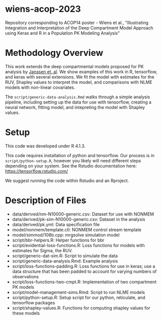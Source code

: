 # wiens-acop-2023
Repository corresponding to ACOP14 poster - Wiens et al., "Illustrating Integration and Interpretation of the Deep Compartment Model Approach using Keras and R in a Population PK Modeling Analysis"

# Methodology Overview

This work extends the deep compartmental models proposed for PK analysis by [Janssen et. al](https://ascpt.onlinelibrary.wiley.com/doi/10.1002/psp4.12808). We show examples of this work in R, tensorflow, and keras with several extensions. 
We fit the model with estimates for the RUV, Shapley values to interpret the model, and comparisons with NLME models with non-linear covariates. 

The `script/generic-data-analysis.Rmd` walks through a simple analysis pipeline, including setting up the data for use with tensorflow, creating a neural network, fitting model, and intepreting the model with Shapley values. 

# Setup

This code was developed under R 4.1.3. 

This code requires installation of python and tensorflow. Our process is in `script/python-setup.R`, however you likely will need different steps depending on your system. See the Rstudio documentation here: https://tensorflow.rstudio.com/

We suggest running the code within Rstudio and an Rproject. 

# Description of Files

- data/derived/nm-N10000-generic.csv: Dataset for use with NONMEM
- data/derived/pk-sim-N10000-generic.csv: Dataset in the analysis
- data/derived/pk.yml: Data specification file
- model/nonmem/template.ctl: NONMEM control stream template
- model/simmod/108b.cpp: mrgsolve simulation model
- script/bbr-helpers.R: Helper functions for bbr
- script/evidential-loss-functions.R: Loss functions for models with estimates for Sigma, the RUV.
- script/generic-dat-sim.R: Script to simulate the data
- script/generic-data-analysis.Rmd: Example analysis
- script/loss-functions-padding.R: Loss functions for use in keras; use a data structure that has been padded to account for varying numbers of observations
- script/loss-functions-two-cmpt.R: Implementation of two compartment PK models
- script/model-management-sims.Rmd: Script to run NLME models
- script/python-setup.R: Setup script for our python, reticulate, and tensorflow packages
- script/shapley-values.R: Functions for computing shapley values for these models
